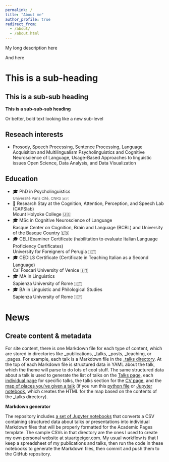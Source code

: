 ```yaml
---
permalink: /
title: "About me"
author_profile: true
redirect_from: 
  - /about/
  - /about.html
---
```


My long description here

And here

This is a sub-heading
=====

This is a sub-sub heading
------

**This is a sub-sub-sub heading**

Or better, bold text looking like a new sub-level

Reseach interests
------
- Prosody, Speech Processing, Sentence Processing, Language Acquisition and Multilingualism 
Psycholinguistics and Cognitive Neuroscience of Language, Usage-Based Approaches to linguistic issues
Open Science, Data Analysis, and Data Visualization

<!-- Prosody
Sentence processing
First and second language acquisition
Multilingualism 
Psycholinguistics and cognitive neuroscience of language  -->

Education
------
<ul class="fa-ul">
  <li>
    <span class="fa-li">🎓</span>
      PhD in Psycholinguistics<br>
      <span style="display:block; font-size:0.85em; color:#555;">
      Université Paris Cité, CNRS 🇲🇫
      </span>
  </li>
  <li>
    <span class="fa-li">📍</span>
      Research Stay at the Cognition, Attention, Perception, and Speech Lab (CAPSlab)<br>
      Mount Holyoke College 🇺🇸
  </li>
  <li>
    <span class="fa-li">🎓</span>
      MSc in Cognitive Neuroscience of Language<br>
      Basque Center on Cognition, Brain and Language (BCBL) and University of the Basque Country󠁥 🇪🇸
  </li>
  <li>
    <span class="fa-li">🎓</span>
      CELI Examiner Certificate (habilitation to evaluate Italian Language Proficiency Certificates)<br>
      University for Foreigners of Perugia 🇮🇹
  </li>
  <li>
    <span class="fa-li">🎓</span>
      CEDILS Certificate (Certificate in Teaching Italian as a Second Language)<br>
      Ca’ Foscari University of Venice 🇮🇹
  </li>
  <li>
    <span class="fa-li">🎓</span>
      MA in Linguistics<br>
      Sapienza University of Rome 🇮🇹
  </li>
  <li>
    <span class="fa-li">🎓</span>
      BA in Linguistic and Philological Studies<br>
      Sapienza University of Rome 🇮🇹
  </li>
</ul>

# News

Create content & metadata
------
For site content, there is one Markdown file for each type of content, which are stored in directories like _publications, _talks, _posts, _teaching, or _pages. For example, each talk is a Markdown file in the [_talks directory](https://github.com/academicpages/academicpages.github.io/tree/master/_talks). At the top of each Markdown file is structured data in YAML about the talk, which the theme will parse to do lots of cool stuff. The same structured data about a talk is used to generate the list of talks on the [Talks page](https://academicpages.github.io/talks), each [individual page](https://academicpages.github.io/talks/2012-03-01-talk-1) for specific talks, the talks section for the [CV page](https://academicpages.github.io/cv), and the [map of places you've given a talk](https://academicpages.github.io/talkmap.html) (if you run this [python file](https://github.com/academicpages/academicpages.github.io/blob/master/talkmap.py) or [Jupyter notebook](https://github.com/academicpages/academicpages.github.io/blob/master/talkmap.ipynb), which creates the HTML for the map based on the contents of the _talks directory).

**Markdown generator**

The repository includes [a set of Jupyter notebooks](https://github.com/academicpages/academicpages.github.io/tree/master/markdown_generator
) that converts a CSV containing structured data about talks or presentations into individual Markdown files that will be properly formatted for the Academic Pages template. The sample CSVs in that directory are the ones I used to create my own personal website at stuartgeiger.com. My usual workflow is that I keep a spreadsheet of my publications and talks, then run the code in these notebooks to generate the Markdown files, then commit and push them to the GitHub repository.
